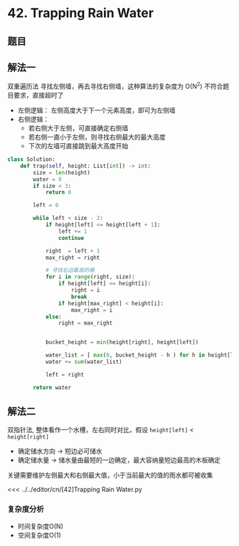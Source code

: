 # 42. Trapping Rain Water

## 题目
<!--@include: ../../editor/cn/doc/content/[42]Trapping Rain Water.md-->

## 解法一
双重遍历法
寻找左侧墙，再去寻找右侧墙，这种算法的复杂度为 O(N<sup>2</sup>) 不符合题目要求，直接超时了
- 左侧逻辑： 左侧高度大于下一个元素高度，即可为左侧墙
- 右侧逻辑： 
  - 若右侧大于左侧，可直接确定右侧墙
  - 若右侧一直小于左侧，则寻找右侧最大的最大高度
  - 下次的左墙可直接跳到最大高度开始
 

```python
class Solution:
    def trap(self, height: List[int]) -> int:
        size = len(height)
        water = 0
        if size < 3:
            return 0

        left = 0

        while left < size - 2:
            if height[left] <= height[left + 1]:
                left += 1
                continue

            right  = left + 1
            max_right = right

            # 寻找右边最高的桶
            for i in range(right, size):
                if height[left] <= height[i]:
                    right = i
                    break
                if height[max_right] < height[i]:
                    max_right = i
            else:
                right = max_right


            bucket_height = min(height[right], height[left])

            water_list = [ max(0, bucket_height - h ) for h in height[left + 1: right]]
            water += sum(water_list)

            left = right

        return water
```

## 解法二
双指针法, 整体看作一个水槽，左右同时对比，假设 `height[left]` < `height[right]`
- 确定储水方向 -> 短边必可储水
- 确定储水量 ->  储水量由最短的一边确定，最大容纳量短边最高的木板确定

关键需要维护左侧最大和右侧最大值，小于当前最大的值的雨水都可被收集

<<< ../../editor/cn/[42]Trapping Rain Water.py

### 复杂度分析
- 时间复杂度O(N)
- 空间复杂度O(1)